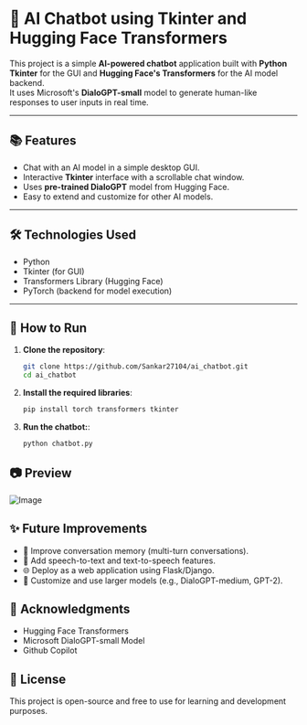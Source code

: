 # 🧠 AI Chatbot using Tkinter and Hugging Face Transformers

This project is a simple **AI-powered chatbot** application built with **Python Tkinter** for the GUI and **Hugging Face's Transformers** for the AI model backend.  
It uses Microsoft's **DialoGPT-small** model to generate human-like responses to user inputs in real time.

---

## 📚 Features

- Chat with an AI model in a simple desktop GUI.
- Interactive **Tkinter** interface with a scrollable chat window.
- Uses **pre-trained DialoGPT** model from Hugging Face.
- Easy to extend and customize for other AI models.

---

## 🛠️ Technologies Used

- Python
- Tkinter (for GUI)
- Transformers Library (Hugging Face)
- PyTorch (backend for model execution)

---

## 🚀 How to Run

1. **Clone the repository**:
   ```bash
   git clone https://github.com/Sankar27104/ai_chatbot.git
   cd ai_chatbot
   ```
2. **Install the required libraries**:
   ```bash
   pip install torch transformers tkinter
   ```
3. **Run the chatbot:**:
   ```bash
   python chatbot.py
   ```
## 📷 Preview
![Image](https://github.com/user-attachments/assets/f45f4217-292f-4693-b3f0-767d1200db30)
## ✨ Future Improvements
+ 📜 Improve conversation memory (multi-turn conversations).
+ 🎤 Add speech-to-text and text-to-speech features.
+ 🌐 Deploy as a web application using Flask/Django.
+ 🧠 Customize and use larger models (e.g., DialoGPT-medium, GPT-2).

## 🤝 Acknowledgments
+ Hugging Face Transformers
+ Microsoft DialoGPT-small Model
+ Github Copilot

## 📄 License
This project is open-source and free to use for learning and development purposes.
